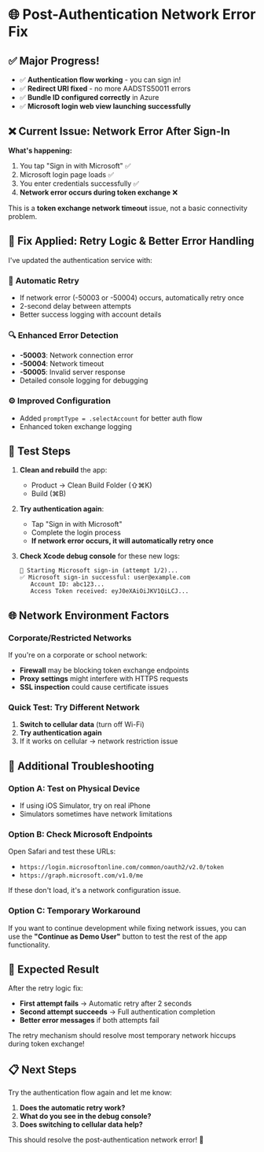 # 🌐 Post-Authentication Network Error Fix

## ✅ Major Progress!
- ✅ **Authentication flow working** - you can sign in!
- ✅ **Redirect URI fixed** - no more AADSTS50011 errors
- ✅ **Bundle ID configured correctly** in Azure
- ✅ **Microsoft login web view launching successfully**

## ❌ Current Issue: Network Error After Sign-In

**What's happening:**
1. You tap "Sign in with Microsoft" ✅
2. Microsoft login page loads ✅  
3. You enter credentials successfully ✅
4. **Network error occurs during token exchange** ❌

This is a **token exchange network timeout** issue, not a basic connectivity problem.

## 🔧 Fix Applied: Retry Logic & Better Error Handling

I've updated the authentication service with:

### 🔄 **Automatic Retry**
- If network error (-50003 or -50004) occurs, automatically retry once
- 2-second delay between attempts
- Better success logging with account details

### 🔍 **Enhanced Error Detection**
- **-50003**: Network connection error
- **-50004**: Network timeout  
- **-50005**: Invalid server response
- Detailed console logging for debugging

### ⚙️ **Improved Configuration**
- Added `promptType = .selectAccount` for better auth flow
- Enhanced token exchange logging

## 🧪 Test Steps

1. **Clean and rebuild** the app:
   - Product → Clean Build Folder (⇧⌘K)
   - Build (⌘B)

2. **Try authentication again**:
   - Tap "Sign in with Microsoft"
   - Complete the login process
   - **If network error occurs, it will automatically retry once**

3. **Check Xcode debug console** for these new logs:
   ```
   🔄 Starting Microsoft sign-in (attempt 1/2)...
   ✅ Microsoft sign-in successful: user@example.com
      Account ID: abc123...
      Access Token received: eyJ0eXAiOiJKV1QiLCJ...
   ```

## 🌐 Network Environment Factors

### **Corporate/Restricted Networks**
If you're on a corporate or school network:
- **Firewall** may be blocking token exchange endpoints
- **Proxy settings** might interfere with HTTPS requests
- **SSL inspection** could cause certificate issues

### **Quick Test: Try Different Network**
1. **Switch to cellular data** (turn off Wi-Fi)
2. **Try authentication again**
3. If it works on cellular → network restriction issue

## 🔧 Additional Troubleshooting

### **Option A: Test on Physical Device**
- If using iOS Simulator, try on real iPhone
- Simulators sometimes have network limitations

### **Option B: Check Microsoft Endpoints**
Open Safari and test these URLs:
- `https://login.microsoftonline.com/common/oauth2/v2.0/token`
- `https://graph.microsoft.com/v1.0/me`

If these don't load, it's a network configuration issue.

### **Option C: Temporary Workaround**
If you want to continue development while fixing network issues, you can use the **"Continue as Demo User"** button to test the rest of the app functionality.

## 🎯 Expected Result

After the retry logic fix:
- **First attempt fails** → Automatic retry after 2 seconds
- **Second attempt succeeds** → Full authentication completion
- **Better error messages** if both attempts fail

The retry mechanism should resolve most temporary network hiccups during token exchange!

## 📋 Next Steps

Try the authentication flow again and let me know:
1. **Does the automatic retry work?**
2. **What do you see in the debug console?**
3. **Does switching to cellular data help?**

This should resolve the post-authentication network error! 🚀
